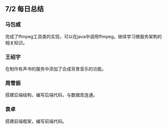 ## 7/2 每日总结

### 马包威
完成了ffmpeg工具类的实现，可以在java中调用ffmpeg。继续学习微服务架构的相关知识。

### 王绍宇
在制作有声书的服务中添加了合成背景音乐的功能。

### 周雪振
搭建后端结构，编写后端代码，与数据库连通。

### 袁卓
搭建前端框架，编写前端代码。